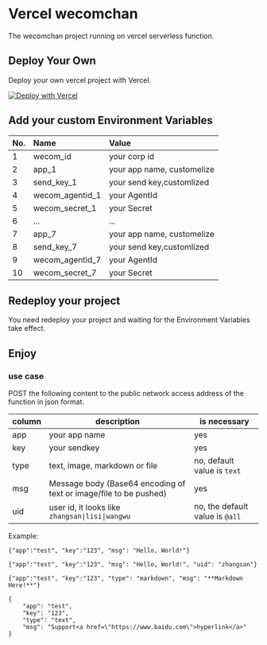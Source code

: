 # Vercel wecomchan

The wecomchan project running on vercel serverless function.

## Deploy Your Own

Deploy your own vercel project with Vercel.

[![Deploy with Vercel](https://vercel.com/button)](https://vercel.com/import/project?template=https://github.com/mapxn/vercel-wecomchan)

## Add your custom Environment Variables
|No.|Name|Value                       |
|:---|:---|:--------------------------|
|1|wecom_id| your corp id             |
|2|app_1| your app name, customelize|
|3|send_key_1| your send key,customlized|
|4|wecom_agentid_1| your AgentId        |
|5|wecom_secret_1| your Secret          |
|6|...| ...|
|7|app_7| your app name, customelize|
|8|send_key_7| your send key,customlized|
|9|wecom_agentid_7| your AgentId        |
|10|wecom_secret_7| your Secret         |

## Redeploy your project
You need redeploy your project and waiting for the Environment Variables take effect.


## Enjoy

### use case

POST the following content to the public network access address of the function in json format.

| column | description                                                       | is necessary              |
|--------|-------------------------------------------------------------------|---------------------------|
| app    | your app name                                                     | yes                       | 
| key    | your sendkey                                                      | yes                       |
| type   | text, image, markdown or file                                     | no, default value is `text` |
| msg    | Message body (Base64 encoding of text or image/file to be pushed) | yes                       |
| uid    | user id, it looks like `zhangsan\|lisi\|wangwu`                   | no, the default value is `@all` |

Example:

```
{"app":"test", "key":"123", "msg": "Hello, World!"}
```

```
{"app":"test", "key":"123", "msg": "Hello, World!", "uid": "zhangsan"}
```

```
{"app":"test", "key":"123", "type": "markdown", "msg": "**Markdown Here!**"}
```

```
{
    "app": "test",
    "key": "123",
    "type": "text",
    "msg": "Support<a href=\"https://www.baidu.com\">hyperlink</a>"
}
```